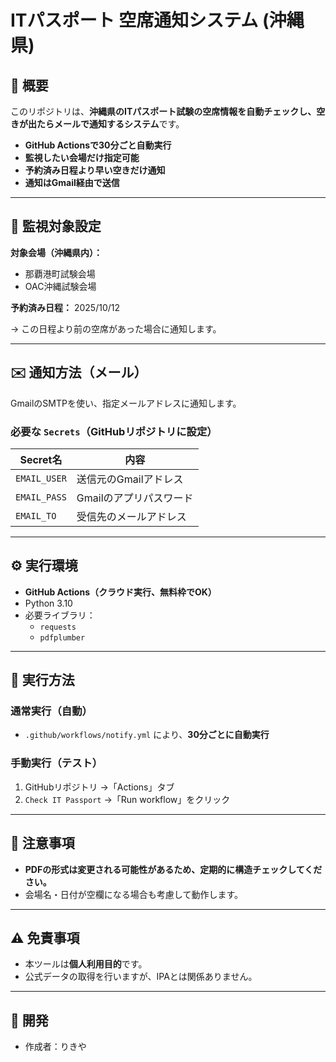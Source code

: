 # ITパスポート 空席通知システム (沖縄県)

## 📖 概要

このリポジトリは、**沖縄県のITパスポート試験の空席情報を自動チェックし、空きが出たらメールで通知するシステム**です。

- **GitHub Actionsで30分ごと自動実行**
- **監視したい会場だけ指定可能**
- **予約済み日程より早い空きだけ通知**
- **通知はGmail経由で送信**

---

## 🔧 監視対象設定

**対象会場（沖縄県内）：**

- 那覇港町試験会場
- OAC沖縄試験会場

**予約済み日程：**
2025/10/12

→ この日程より前の空席があった場合に通知します。

---

## ✉️ 通知方法（メール）

GmailのSMTPを使い、指定メールアドレスに通知します。

### 必要な `Secrets`（GitHubリポジトリに設定）

| Secret名 | 内容 |
|---|---|
| `EMAIL_USER` | 送信元のGmailアドレス |
| `EMAIL_PASS` | Gmailのアプリパスワード |
| `EMAIL_TO` | 受信先のメールアドレス |

---

## ⚙️ 実行環境

- **GitHub Actions（クラウド実行、無料枠でOK）**
- Python 3.10  
- 必要ライブラリ：
    - `requests`
    - `pdfplumber`

---

## 🚀 実行方法

### 通常実行（自動）

- `.github/workflows/notify.yml` により、**30分ごとに自動実行**

### 手動実行（テスト）

1. GitHubリポジトリ →「Actions」タブ  
2. `Check IT Passport` →「Run workflow」をクリック

---

## 📝 注意事項

- **PDFの形式は変更される可能性があるため、定期的に構造チェックしてください。**
- 会場名・日付が空欄になる場合も考慮して動作します。

---

## ⚠️ 免責事項

- 本ツールは**個人利用目的**です。  
- 公式データの取得を行いますが、IPAとは関係ありません。

---

## 👤 開発

- 作成者：りきや
